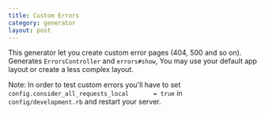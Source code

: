 ```yaml
---
title: Custom Errors
category: generator
layout: post
---
```

This generator let you create custom error pages (404, 500 and so on). Generates `ErrorsController` and `errors#show`, You  may use your default app layout or create a less complex layout.

Note: In order to test custom errors you'll have to set `config.consider_all_requests_local       = true` in `config/development.rb` and restart your server.
